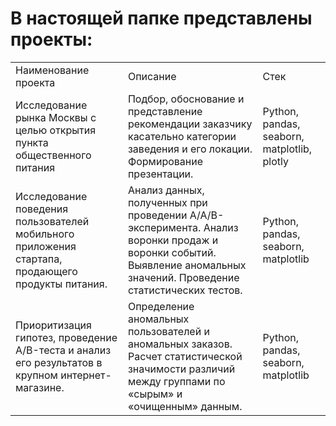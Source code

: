 # В настоящей папке представлены проекты:
| | | |
|:-----|:----|:----|
Наименование проекта | Описание| Стек |
Исследование рынка Москвы с целью открытия пункта общественного питания | Подбор, обоснование и представление рекомендации заказчику касательно категории заведения и его локации. Формирование презентации. |Python, pandas, seaborn, matplotlib, plotly  |
Исследование поведения пользователей мобильного приложения стартапа, продающего продукты питания. | Анализ данных, полученных при проведении A/A/B-эксперимента. Анализ воронки продаж и воронки событий. Выявление аномальных значений. Проведение статистических тестов. | Python, pandas, seaborn, matplotlib |
Приоритизация гипотез, проведение A/B-теста и анализ его результатов в крупном интернет-магазине. | Определение аномальных пользователей и аномальных заказов. Расчет статистической значимости различий между группами по «сырым» и «очищенным» данным. | Python, pandas, seaborn, matplotlib |
